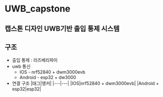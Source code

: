 # UWB_capstone
캡스톤 디자인
UWB기반 출입 통제 시스템
---
## 구조
* 출입 통제 : 라즈베리파이
* uwb 통신
    * IOS - nrf52840 + dwm3000evb
    * Android - esp32 + dw3000
* 연결 구조
|태그|앵커|
|---|---|
|IOS|nrf52840 + dwm3000evb|
|Android + esp32|esp32|

